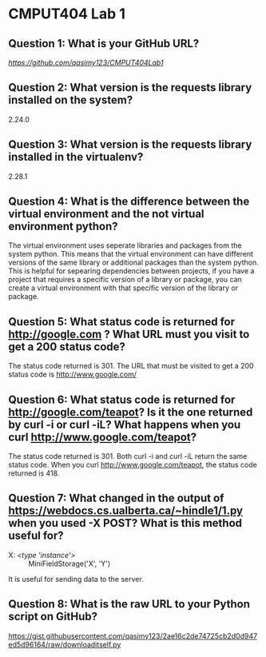 # CMPUT404 Lab 1

## Question 1: What is your GitHub URL?

_https://github.com/qasimy123/CMPUT404Lab1_

## Question 2: What version is the requests library installed on the system?
2.24.0

## Question 3: What version is the requests library installed in the virtualenv?
2.28.1

## Question 4: What is the difference between the virtual environment and the not virtual environment python?
The virtual environment uses seperate libraries and packages from the system python. This means that the virtual environment can have different versions of the same library or additional packages than the system python. This is helpful for sepearing dependencies between projects, if you have a project that requires a specific version of a library or package, you can create a virtual environment with that specific version of the library or package.

## Question 5: What status code is returned for http://google.com ? What URL must you visit to get a 200 status code?
The status code returned is 301. The URL that must be visited to get a 200 status code is http://www.google.com/
## Question 6: What status code is returned for http://google.com/teapot? Is it the one returned by curl -i or curl -iL? What happens when you curl http://www.google.com/teapot?
The status code returned is 301. Both curl -i and curl -iL return the same status code. When you curl http://www.google.com/teapot, the status code returned is 418.

## Question 7: What changed in the output of https://webdocs.cs.ualberta.ca/~hindle1/1.py when you used -X POST? What is this method useful for?

<DL>
<DT>X: <i>&lt;type 'instance'&gt;</i>
<DD>MiniFieldStorage('X', 'Y')
</DL>

It is useful for sending data to the server.

## Question 8: What is the raw URL to your Python script on GitHub?

https://gist.githubusercontent.com/qasimy123/2ae16c2de74725cb2d0d947ed5d96164/raw/downloaditself.py